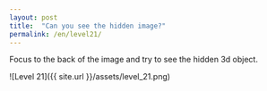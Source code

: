 ```yaml
---
layout: post
title:  "Can you see the hidden image?"
permalink: /en/level21/
---
```

Focus to the back of the image and try to see the hidden 3d object.

![Level 21]({{ site.url }}/assets/level_21.png)